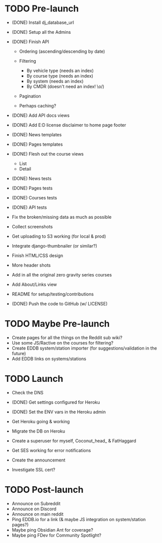 # TODO Pre-launch

* (DONE) Install dj_database_url
* (DONE) Setup all the Admins
* (DONE) Finish API

  * Ordering (ascending/descending by date)
  * Filtering

    * By vehicle type (needs an index)
    * By course type (needs an index)
    * By system (needs an index)
    * By CMDR (doesn't need an index! \o/)

  * Pagination
  * Perhaps caching?

* (DONE) Add API docs views
* (DONE) Add E:D license disclaimer to home page footer
* (DONE) News templates
* (DONE) Pages templates
* (DONE) Flesh out the course views

  * List
  * Detail

* (DONE) News tests
* (DONE) Pages tests
* (DONE) Courses tests
* (DONE) API tests
* Fix the broken/missing data as much as possible
* Collect screenshots
* Get uploading to S3 working (for local & prod)
* Integrate django-thumbnailer (or similar?)
* Finish HTML/CSS design
* More header shots
* Add in all the original zero gravity series courses
* Add About/Links view
* README for setup/testing/contributions
* (DONE) Push the code to GitHub (w/ LICENSE)


# TODO Maybe Pre-launch

* Create pages for all the things on the Reddit sub wiki?
* Use some JS/Ractive on the courses for filtering?
* Create EDDB system/station importer (for suggestions/validation in the future)
* Add EDDB links on systems/stations


# TODO Launch

* Check the DNS
* (DONE) Get settings configured for Heroku
* (DONE) Set the ENV vars in the Heroku admin
* Get Heroku going & working
* Migrate the DB on Heroku
* Create a superuser for myself, Coconut_head_ & FatHaggard
* Get SES working for error notifications
* Create the announcement

* Investigate SSL cert?


# TODO Post-launch

* Announce on Subreddit
* Announce on Discord
* Announce on main reddit
* Ping EDDB.io for a link (& maybe JS integration on system/station pages?)
* Maybe ping Obsidian Ant for coverage?
* Maybe ping FDev for Community Spotlight?
